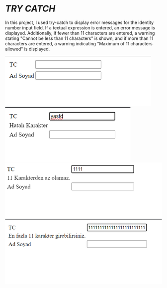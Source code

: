 <h1><i>TRY CATCH</i></h1>
<p>In this project, I used try-catch to display error messages for the identity number input field. If a textual expression is entered, an error message is displayed. Additionally, if fewer than 11 characters are entered, a warning stating "Cannot be less than 11 characters" is shown, and if more than 11 characters are entered, a warning indicating "Maximum of 11 characters allowed" is displayed.</p>
<img src="SS1.png">
<img src="SS2.png">
<img src="SS3.png">
<img src="SS4.png">
